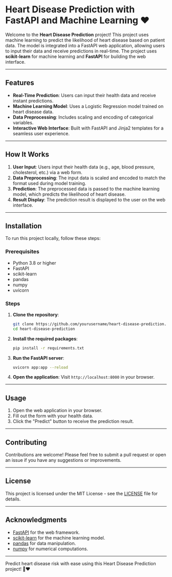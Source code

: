 # Heart Disease Prediction with FastAPI and Machine Learning ❤️

Welcome to the **Heart Disease Prediction** project! This project uses machine learning to predict the likelihood of heart disease based on patient data. The model is integrated into a FastAPI web application, allowing users to input their data and receive predictions in real-time. The project uses **scikit-learn** for machine learning and **FastAPI** for building the web interface.

---

## Features

- **Real-Time Prediction**: Users can input their health data and receive instant predictions.
- **Machine Learning Model**: Uses a Logistic Regression model trained on heart disease data.
- **Data Preprocessing**: Includes scaling and encoding of categorical variables.
- **Interactive Web Interface**: Built with FastAPI and Jinja2 templates for a seamless user experience.

---

## How It Works

1. **User Input**: Users input their health data (e.g., age, blood pressure, cholesterol, etc.) via a web form.
2. **Data Preprocessing**: The input data is scaled and encoded to match the format used during model training.
3. **Prediction**: The preprocessed data is passed to the machine learning model, which predicts the likelihood of heart disease.
4. **Result Display**: The prediction result is displayed to the user on the web interface.

---

## Installation

To run this project locally, follow these steps:

### Prerequisites

- Python 3.8 or higher
- FastAPI
- scikit-learn
- pandas
- numpy
- uvicorn

### Steps

1. **Clone the repository**:
   ```bash
   git clone https://github.com/yourusername/heart-disease-prediction.git
   cd heart-disease-prediction
   ```

2. **Install the required packages**:
   ```bash
   pip install -r requirements.txt
   ```

3. **Run the FastAPI server**:
   ```bash
   uvicorn app:app --reload
   ```

4. **Open the application**:
   Visit `http://localhost:8000` in your browser.

---

## Usage

1. Open the web application in your browser.
2. Fill out the form with your health data.
3. Click the "Predict" button to receive the prediction result.

---

## Contributing

Contributions are welcome! Please feel free to submit a pull request or open an issue if you have any suggestions or improvements.

---

## License

This project is licensed under the MIT License - see the [LICENSE](LICENSE) file for details.

---

## Acknowledgments

- [FastAPI](https://fastapi.tiangolo.com/) for the web framework.
- [scikit-learn](https://scikit-learn.org/) for the machine learning model.
- [pandas](https://pandas.pydata.org/) for data manipulation.
- [numpy](https://numpy.org/) for numerical computations.

---

Predict heart disease risk with ease using this Heart Disease Prediction project! 🚀❤️
